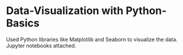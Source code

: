 # Data-Visualization with Python-Basics

Used Python libraries like Matplotlib and Seaborn to visualize the data. Jupyter notebooks attached.

